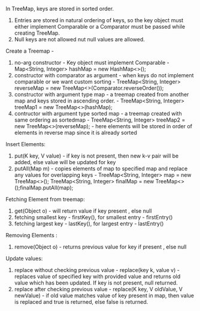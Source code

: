 In TreeMap, keys are stored in sorted order.
1. Entries are stored in natural ordering of keys, so the key object must either implement Comparable or a Comparator must be passed while creating TreeMap.
2. Null keys are not allowed nut null values are allowed.

Create a Treemap - 
1. no-arg constructor - Key object must implement Comparable - Map<String, Integer> hashMap = new HashMap<>();
2. constructor with comparator as argument - when keys do not implement comparable or we want custom sorting - TreeMap<String, Integer> reverseMap = new TreeMap<>(Comparator.reverseOrder());
3. constructor with argument type map - a treemap created from another map and keys stored in ascending order. - TreeMap<String, Integer> treeMap1 = new TreeMap<>(hashMap);
4. contructor with argument type sorted map - a treemap created with same ordering as sortedmap - TreeMap<String, Integer> treeMap2 = new TreeMap<>(reverseMap); - here elements will be stored in order of elements in reverse map since it is already sorted

Insert Elements:

1. put(K key, V value) - if key is not present, then new k-v pair will be added, else value will be updated for key
2. putAll(Map m) - copies elements of map to specified map and replace any values for overlapping keys - TreeMap<String, Integer> map = new TreeMap<>(); TreeMap<String, Integer> finalMap = new TreeMap<>();finalMap.putAll(map);

Fetching Element from treemap:
1. get(Object o) - will return value if key present , else null
2. fetching smallest key - firstKey(), for smallest entry - firstEntry()
3. fetching largest key - lastKey(), for largest entry - lastEntry()

Removing Elements : 

1. remove(Object o) - returns previous value for key if present , else null

Update values:
1. replace without checking previous value - replace(key k, value v) - replaces value of specified key with provided value and returns old value which has been updated. If key is not present, null returned.
2. replace after checking previous value - replace(K key, V oldValue, V newValue) - if old value matches value of key present in map, then value is replaced and true is returned, else false is returned.